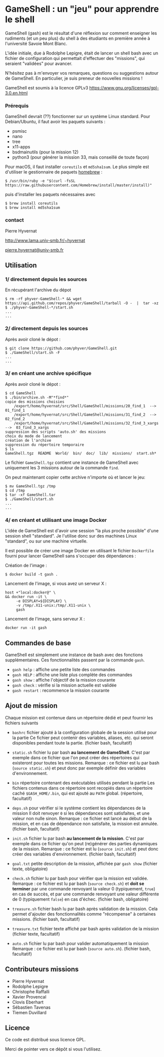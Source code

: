# GameShell : un "jeu" pour apprendre le shell


GameShell (gash) est le résultat d'une réflexion sur comment enseigner les
rudiments (et un peu plus) du shell à des étudiants en première année à
l'université Savoie Mont Blanc.

L'idée initiale, due à Rodolphe Lepigre, était de lancer un shell bash avec un
fichier de configuration qui permettait d'effectuer des "missions", qui
seraient "validées" pour avancer.

N'hésitez pas à m'envoyer vos remarques, questions ou suggestions autour de
GameShell. En particulier, je suis preneur de nouvelles missions !


GameShell est soumis à la licence GPLv3 https://www.gnu.org/licenses/gpl-3.0.en.html

### Prérequis

GameShell devrait (??) fonctionner sur un système Linux standard. Pour
Debian/Ubuntu, il faut avoir les paquets suivants :

  - psmisc
  - nano
  - tree
  - x11-apps
  - bsdmainutils (pour la mission 12)
  - python3 (pour générer la mission 33, mais conseillé de toute façon)


Pour macOS, il faut installer ``coreutils`` et ``md5sha1sum``. Le plus simple
est d'utiliser le gestionnaire de paquets [homebrew](https://brew.sh/index_fr) :

    $ /usr/bin/ruby -e "$(curl -fsSL https://raw.githubusercontent.com/Homebrew/install/master/install)"

puis d'installer les paquets nécessaires avec

    $ brew install coreutils
    $ brew install md5sha1sum


### contact

Pierre Hyvernat

http://www.lama.univ-smb.fr/~hyvernat

pierre.hyvernat@univ-smb.fr



Utilisation
-----------

### 1/ directement depuis les sources

En récupérant l'archive du dépot

    $ rm -rf phyver-GameShell-* && wget  https://api.github.com/repos/phyver/GameShell/tarball -O -  |  tar -xz
    $ ./phyver-GameShell-*/start.sh
    ...
    ...


### 2/ directement depuis les sources

Après avoir cloné le dépot :

    $ git clone https://github.com/phyver/GameShell.git
    $ ./GameShell/start.sh -F
    ...
    ...


### 3/ en créant une archive spécifique

Après avoir cloné le dépot :

    $ cd GameShell
    $ ./bin/archive.sh -M"*find*"
    copie des missions choisies
        /export/home/hyvernat/src/Shell/GameShell/missions/20_find_1  --> 01_find_1
        /export/home/hyvernat/src/Shell/GameShell/missions/31_find_2  --> 02_find_2
        /export/home/hyvernat/src/Shell/GameShell/missions/32_find_3_xargs -->  03_find_3_xargs
    suppression des scripts 'auto.sh' des missions
    choix du mode de lancement
    création de l'archive
    suppression du répertoire temporaire
    $ ls
    GameShell.tgz  README  World/  bin/  doc/  lib/  missions/  start.sh*

Le fichier `GameShell.tgz` contient une instance de GameShell avec uniquement
les 3 missions autour de la commande ``find``.

On peut maintenant copier cette archive n'importe où et lancer le jeu:

    $ mv GameShell.tgz /tmp
    $ cd /tmp
    $ tar -xf GameShell.tar
    $ ./GameShell/start.sh
    ...
    ...


### 4/ en créant et utilisant une image Docker

L'idée de GameShell est d'avoir une session "la plus proche possible" d'une
session shell "standard". Je l'utilise donc sur des machines Linux "standard",
ou sur une machine virtuelle.

Il est possible de créer une image Docker en utilisant le fichier `Dockerfile`
fourni pour lancer GameShell sans s'occuper des dépendances :

Création de l'image :

    $ docker build -t gash .

Lancement de l'image, si vous avez un serveur X :

    host +"local:docker@" \
    && docker run -it \
         -e DISPLAY=${DISPLAY} \
         -v /tmp/.X11-unix:/tmp/.X11-unix \
         gash

Lancement de l'image, sans serveur X :

    docker run -it gash


Commandes de base
-----------------

GameShell est simplement une instance de bash avec des fonctions
supplémentaires. Ces fonctionnalités passent par la commande ``gash``.

  - `gash help` : affiche une petite liste des commandes
  - `gash HELP` : affiche une liste plus complète des commandes
  - `gash show` : affiche l'objectif de la mission courante
  - `gash check` : vérifie si la mission actuelle est validée
  - `gash restart` : recommence la mission courante



Ajout de mission
----------------

Chaque mission est contenue dans un répertoire dédié et peut fournir les
fichiers suivants

  - `bashrc`
        fichier ajouté à la configuration globale de la session utilisé pour
        la partie
        Ce fichier peut contenir des variables, aliases, etc. qui seront
        disponibles pendant toute la partie.
        (fichier bash, facultatif)

  - `static.sh`
        fichier lu par bash __au lancement de GameShell__. C'est par exemple
        dans ce fichier que l'on peut créer des répertoires qui existeront pour
        toutes les missions.
        Remarque : ce fichier est lu par bash (``source static.sh``) et peut
        donc par exemple définir des variables d'environnement.

  - `bin`
        répertoire contenant des exécutables utilisés pendant la partie
        Les fichiers contenus dans ce répertoire sont recopiés dans un
        répertoire caché `$GASH_HOME/.bin`, qui est ajouté au `PATH` global.
        (répertoire, facultatif)

  - `deps.sh`
        pour vérifier si le système contient les dépendances de la mission Il
        doit renvoyer `0` si les dépendances sont satisfaites, et une valeur
        non nulle sinon.
        Remarque : ce fichier est lancé au début de la mission, et en cas de
        dépendance non satisfaite, la mission est annulée.
        (fichier bash, facultatif)

  - `init.sh`
        fichier lu par bash __au lancement de la mission__. C'est par exemple
        dans ce fichier qu'on peut (re)générer des parties dynamiques de la
        mission.
        Remarque : ce fichier est lu (`source init.sh`) et peut donc
        créer des variables d'environnement.
        (fichier bash, facultatif)

  - `goal.txt`
        petite description de la mission, affichée par ``gash show``
        (fichier texte, obligatoire)

  - `check.sh`
        fichier lu par bash pour vérifier que la mission est validée.
        Remarque : ce fichier est lu par bash (``source check.sh``) et __doit
        se terminer__ par une commande renvoyant la valeur 0 (typiquement,
        ``true``) en cas de succès, et par une commande renvoyant une valeur
        différente de 0 (typiquement ``false``) en cas d'échec.
        (fichier bash, obligatoire)

  - `treasure.sh`
        fichier bash lu par bash après validation de la mission. Cela permet
        d'ajouter des fonctionnalités comme "récompense" à certaines missions.
        (fichier bash, facultatif)

  - `treasure.txt`
        fichier texte affiché par bash après validation de la mission
        (fichier texte, facultatif)

  - `auto.sh`
        fichier lu par bash pour valider automatiquement la mission
        Remarque : ce fichier est lu par bash (``source auto.sh``).
        (fichier bash, facultatif)



Contributeurs missions
----------------------

* Pierre Hyvernat
* Rodolphe Lepigre
* Christophe Raffalli
* Xavier Provencal
* Clovis Eberhart
* Sébastien Tavenas
* Tiemen Duvillard


Licence
-------

Ce code est distribué sous licence GPL.

Merci de pointer vers ce dépôt si vous l'utilisez.
